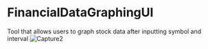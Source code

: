 # FinancialDataGraphingUI
Tool that allows users to graph stock data after inputting symbol and interval
![Capture2](https://user-images.githubusercontent.com/39175022/233695938-e9a05739-1f3d-4c5f-a45e-7af4fb59b737.PNG)
